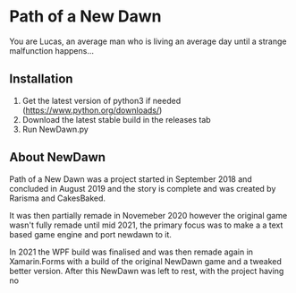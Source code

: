 # Path of a New Dawn
You are Lucas, an average man who is living an average day until a strange malfunction happens...

## Installation
1) Get the latest version of python3 if needed (https://www.python.org/downloads/)
2) Download the latest stable build in the releases tab
3) Run NewDawn.py

## About NewDawn

Path of a New Dawn was a project started in September 2018 and concluded in August 2019 and the story is complete and was created by Rarisma and CakesBaked.

It was then partially remade in Novemeber 2020 however the original game wasn't fully remade until mid 2021, the primary focus was to make a a text based game engine and port newdawn to it.

In 2021 the WPF build was finalised and was then remade again in Xamarin.Forms with a build of the original NewDawn game and a tweaked better version.
After this NewDawn was left to rest, with the project having no
